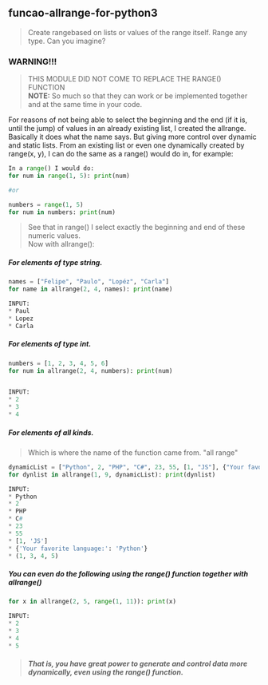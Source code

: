 ## funcao-allrange-for-python3
>Create rangebased on lists or values of the range itself. Range any type. Can you imagine?

### WARNING!!!
>THIS MODULE DID NOT COME TO REPLACE THE RANGE() FUNCTION<br>
> **NOTE:** So much so that they can work or be implemented together and at the same time in your code.


For reasons of not being able to select the beginning and the end (if it is, until the jump) of values ​​in an already existing list, I created the allrange.
Basically it does what the name says. But giving more control over dynamic and static lists.
From an existing list or even one dynamically created by range(x, y), I can do the same as a range() would do in, for example:

~~~python
In a range() I would do:
for num in range(1, 5): print(num)

#or

numbers = range(1, 5)
for num in numbers: print(num)
~~~

>See that in range() I select exactly the beginning and end of these numeric values.<br>
>Now with allrange():


##### For elements of type string.
~~~python
names = ["Felipe", "Paulo", "Lopéz", "Carla"]
for name in allrange(2, 4, names): print(name)

INPUT:
* Paul
* Lopez
* Carla
~~~

##### For elements of type int.
~~~python
numbers = [1, 2, 3, 4, 5, 6]
for num in allrange(2, 4, numbers): print(num)


INPUT:
* 2
* 3
* 4
~~~

##### For elements of all kinds.
>Which is where the name of the function came from. "all range"
~~~python
dynamicList = ["Python", 2, "PHP", "C#", 23, 55, [1, "JS"], {"Your favorite language:": "Python"}, (1, 3, 4, 5 )]
for dynlist in allrange(1, 9, dynamicList): print(dynlist)

INPUT:
* Python
* 2
* PHP
* C#
* 23
* 55
* [1, 'JS']
* {'Your favorite language:': 'Python'}
* (1, 3, 4, 5)
~~~

##### You can even do the following using the range() function together with allrange()
~~~python
for x in allrange(2, 5, range(1, 11)): print(x)

INPUT:
* 2
* 3
* 4
* 5
~~~
> ##### That is, you have great power to generate and control data more dynamically, even using the range() function.
